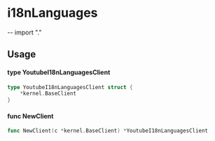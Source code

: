 # i18nLanguages
--
    import "."


## Usage

#### type YoutubeI18nLanguagesClient

```go
type YoutubeI18nLanguagesClient struct {
	*kernel.BaseClient
}
```


#### func  NewClient

```go
func NewClient(c *kernel.BaseClient) *YoutubeI18nLanguagesClient
```
